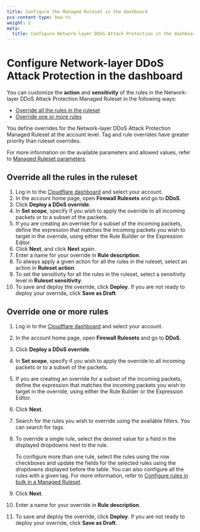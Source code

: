 ```yaml
---
title: Configure the Managed Ruleset in the dashboard
pcx-content-type: how-to
weight: 2
meta:
  title: Configure Network-layer DDoS Attack Protection in the dashboard
---
```


# Configure Network-layer DDoS Attack Protection in the dashboard

You can customize the **action** and **sensitivity** of the rules in the Network-layer DDoS Attack Protection Managed Ruleset in the following ways:

- [Override all the rules in the ruleset](#override-all-the-rules-in-the-ruleset)
- [Override one or more rules](#override-one-or-more-rules)

You define overrides for the Network-layer DDoS Attack Protection Managed Ruleset at the account level. Tag and rule overrides have greater priority than ruleset overrides.

For more information on the available parameters and allowed values, refer to [Managed Ruleset parameters](/ddos-protection/managed-rulesets/network/override-parameters/).

## Override all the rules in the ruleset

1. Log in to the [Cloudflare dashboard](https://dash.cloudflare.com/) and select your account.
1. In the account home page, open **Firewall Rulesets** and go to **DDoS**.
1. Click **Deploy a DDoS override**.
1. In **Set scope**, specify if you wish to apply the override to all incoming packets or to a subset of the packets.
1. If you are creating an override for a subset of the incoming packets, define the expression that matches the incoming packets you wish to target in the override, using either the Rule Builder or the Expression Editor.
1. Click **Next**, and click **Next** again.
1. Enter a name for your override in **Rule description**.
1. To always apply a given action for all the rules in the ruleset, select an action in **Ruleset action**.
1. To set the sensitivity for all the rules in the ruleset, select a sensitivity level in **Ruleset sensitivity**.
1. To save and deploy the override, click **Deploy**. If you are not ready to deploy your override, click **Save as Draft**.

## Override one or more rules

1. Log in to the [Cloudflare dashboard](https://dash.cloudflare.com/) and select your account.

1. In the account home page, open **Firewall Rulesets** and go to **DDoS**.

1. Click **Deploy a DDoS override**.

1. In **Set scope**, specify if you wish to apply the override to all incoming packets or to a subset of the packets.

1. If you are creating an override for a subset of the incoming packets, define the expression that matches the incoming packets you wish to target in the override, using either the Rule Builder or the Expression Editor.

1. Click **Next**.

1. Search for the rules you wish to override using the available filters. You can search for tags.

1. To override a single rule, select the desired value for a field in the displayed dropdowns next to the rule.

    To configure more than one rule, select the rules using the row checkboxes and update the fields for the selected rules using the dropdowns displayed before the table. You can also configure all the rules with a given tag. For more information, refer to [Configure rules in bulk in a Managed Ruleset](/waf/managed-rulesets/deploy-zone-dashboard/#configure-rules-in-bulk-in-a-managed-ruleset).

1. Click **Next**.

1. Enter a name for your override in **Rule description**.

1. To save and deploy the override, click **Deploy**. If you are not ready to deploy your override, click **Save as Draft**.
